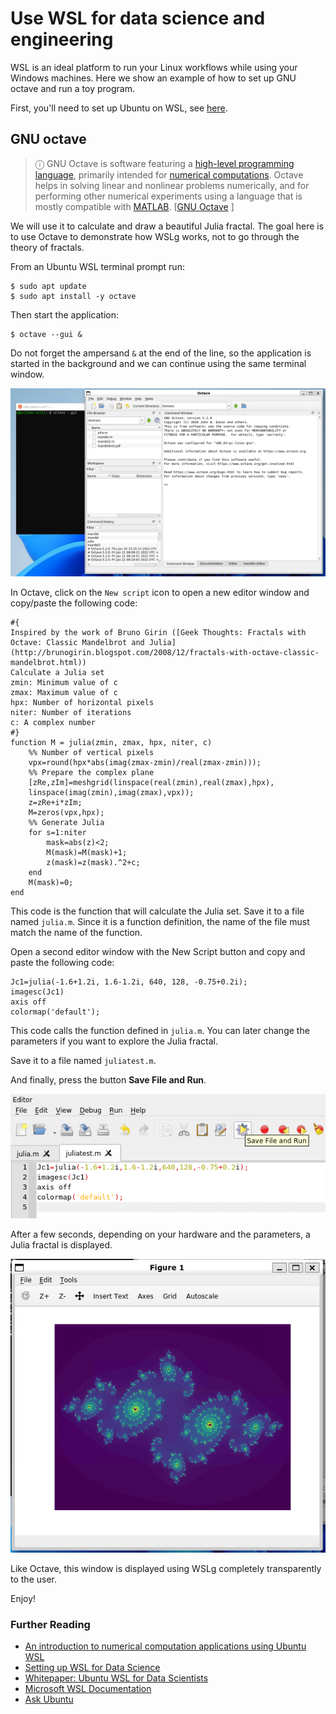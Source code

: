 # Use WSL for data science and engineering

WSL is an ideal platform to run your Linux workflows while using your Windows machines. Here we show an example of how to set up GNU octave and run a toy program.

First, you'll need to set up Ubuntu on WSL, see [here](../howto/install-ubuntu-wsl2.md).

## GNU octave

> ⓘ GNU Octave is software featuring a [high-level programming language](https://en.wikipedia.org/wiki/High-level_programming_language), primarily intended for [numerical computations](https://en.wikipedia.org/wiki/Numerical_analysis). Octave helps in solving linear and nonlinear problems numerically, and for performing other numerical experiments using a language that is mostly compatible with [MATLAB](https://en.wikipedia.org/wiki/MATLAB). [[GNU Octave](https://octave.org/about.html) ]

We will use it to calculate and draw a beautiful Julia fractal. The goal here is to use Octave to demonstrate how WSLg works, not to go through the theory of fractals. 

From an Ubuntu WSL terminal prompt run:

```{code-block} text
$ sudo apt update
$ sudo apt install -y octave
```

Then start the application:

```{code-block} text
$ octave --gui &
```

Do not forget the ampersand `&` at the end of the line, so the application is started in the background and we can continue using the same terminal window.

![Octave graphical interface running after the "octave" command was run with the gui flag in WSL.](assets/data-science-engineering/octave.png)

In Octave, click on the `New script` icon to open a new editor window and copy/paste the following code:

```{code-block} octave
#{
Inspired by the work of Bruno Girin ([Geek Thoughts: Fractals with Octave: Classic Mandelbrot and Julia](http://brunogirin.blogspot.com/2008/12/fractals-with-octave-classic-mandelbrot.html))
Calculate a Julia set
zmin: Minimum value of c
zmax: Maximum value of c
hpx: Number of horizontal pixels
niter: Number of iterations
c: A complex number
#}
function M = julia(zmin, zmax, hpx, niter, c)
    %% Number of vertical pixels
    vpx=round(hpx*abs(imag(zmax-zmin)/real(zmax-zmin)));
    %% Prepare the complex plane
    [zRe,zIm]=meshgrid(linspace(real(zmin),real(zmax),hpx),
    linspace(imag(zmin),imag(zmax),vpx));
    z=zRe+i*zIm;
    M=zeros(vpx,hpx);
    %% Generate Julia
    for s=1:niter
        mask=abs(z)<2;
        M(mask)=M(mask)+1;
        z(mask)=z(mask).^2+c;
    end
    M(mask)=0;
end
```

This code is the function that will calculate the Julia set. Save it to a file named `julia.m`. Since it is a function definition, the name of the file must match the name of the function.

Open a second editor window with the New Script button and copy and paste the following code:

```{code-block} octave
Jc1=julia(-1.6+1.2i, 1.6-1.2i, 640, 128, -0.75+0.2i);
imagesc(Jc1)
axis off
colormap('default');
```

This code calls the function defined in `julia.m`. You can later change the parameters if you want to explore the Julia fractal.

Save it to a file named `juliatest.m`.

And finally, press the button **Save File and Run**.

![Octave graphical interface showing the "Save and Run button" for the julia test file.](assets/data-science-engineering/save-file.png)

After a few seconds, depending on your hardware and the parameters, a Julia fractal is displayed.

![Visualisation of a julia fractal.](assets/data-science-engineering/julia-fractal.png)

Like Octave, this window is displayed using WSLg completely transparently to the user.

Enjoy!

### Further Reading
* [An introduction to numerical computation applications using Ubuntu WSL](https://www.youtube.com/watch?v=08WDGV0u58Y)
* [Setting up WSL for Data Science](https://ubuntu.com/blog/upgrade-data-science-workflows-ubuntu-wsl)
* [Whitepaper: Ubuntu WSL for Data Scientists](https://ubuntu.com/engage/ubuntu-wsl-for-data-scientists)
* [Microsoft WSL Documentation](https://learn.microsoft.com/en-us/windows/wsl/)
* [Ask Ubuntu](https://askubuntu.com/)
